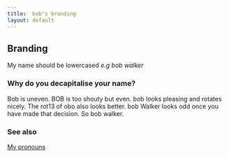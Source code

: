 ```yaml
---
title:  bob's branding
layout: default
---
```

## Branding ##

My name should be lowercased _e.g bob walker_

### Why do you decapitalise your name? ###

Bob is uneven. BOB is too shouty but even. bob looks pleasing and rotates nicely. The rot13 of obo also looks better.
bob Walker looks odd once you have made that decision. So bob walker.

### See also ###

[My pronouns](https://randomness.org.uk/pronouns)
